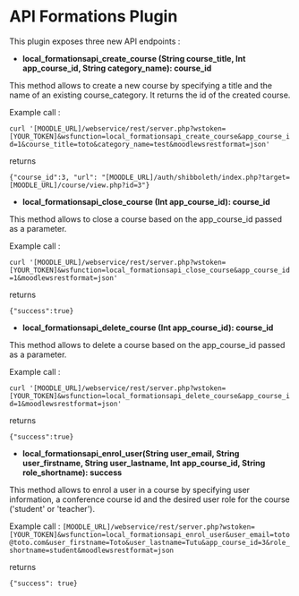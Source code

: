 # API Formations Plugin

This plugin exposes three new API endpoints :

- **local_formationsapi_create_course (String course_title, Int app_course_id, String category_name): course_id**

This method allows to create a new course by specifying a title and the name of an existing course_category. It returns the id of the created course.

Example call :

`curl '[MOODLE_URL]/webservice/rest/server.php?wstoken=[YOUR_TOKEN]&wsfunction=local_formationsapi_create_course&app_course_id=1&course_title=toto&category_name=test&moodlewsrestformat=json'`

returns 

`{"course_id":3, "url": "[MOODLE_URL]/auth/shibboleth/index.php?target=[MOODLE_URL]/course/view.php?id=3"}`

- **local_formationsapi_close_course (Int app_course_id): course_id**

This method allows to close a course based on the app_course_id passed as a parameter.

Example call :

`curl '[MOODLE_URL]/webservice/rest/server.php?wstoken=[YOUR_TOKEN]&wsfunction=local_formationsapi_close_course&app_course_id=1&moodlewsrestformat=json'`

returns

`{"success":true}`

- **local_formationsapi_delete_course (Int app_course_id): course_id**

This method allows to delete a course based on the app_course_id passed as a parameter.

Example call :

`curl '[MOODLE_URL]/webservice/rest/server.php?wstoken=[YOUR_TOKEN]&wsfunction=local_formationsapi_delete_course&app_course_id=1&moodlewsrestformat=json'`

returns

`{"success":true}`


- **local_formationsapi_enrol_user(String user_email, String user_firstname, String user_lastname, Int app_course_id, String role_shortname): success**

This method allows to enrol a user in a course by specifying user information, a conference course id and the desired user role for the course ('student' or 'teacher').

Example call :
`[MOODLE_URL]/webservice/rest/server.php?wstoken=[YOUR_TOKEN]&wsfunction=local_formationsapi_enrol_user&user_email=toto@toto.com&user_firstname=Toto&user_lastname=Tutu&app_course_id=3&role_shortname=student&moodlewsrestformat=json`

returns 

`{"success": true}`
